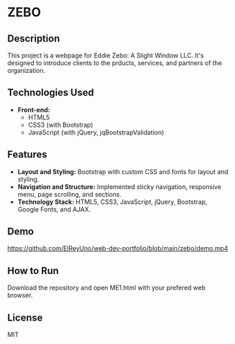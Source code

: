 # ZEBO

## Description

This project is a webpage for Eddie Zebo: A Slight Window LLC. It's designed to introduce clients to the prducts, services, and partners of the organization. 

## Technologies Used

* **Front-end:** 
    * HTML5
    * CSS3 (with Bootstrap)
    * JavaScript (with jQuery, jqBootstrapValidation)

## Features

* **Layout and Styling:** Bootstrap with custom CSS and fonts for layout and styling.
* **Navigation and Structure:** Implemented sticky navigation, responsive menu, page scrolling, and sections.
* **Technology Stack:** HTML5, CSS3, JavaScript, jQuery, Bootstrap, Google Fonts, and AJAX.

## Demo

https://github.com/ElReyUno/web-dev-portfolio/blob/main/zebo/demo.mp4

## How to Run

Download the repository and open ME1.html with your prefered web browser.

## License

MIT
